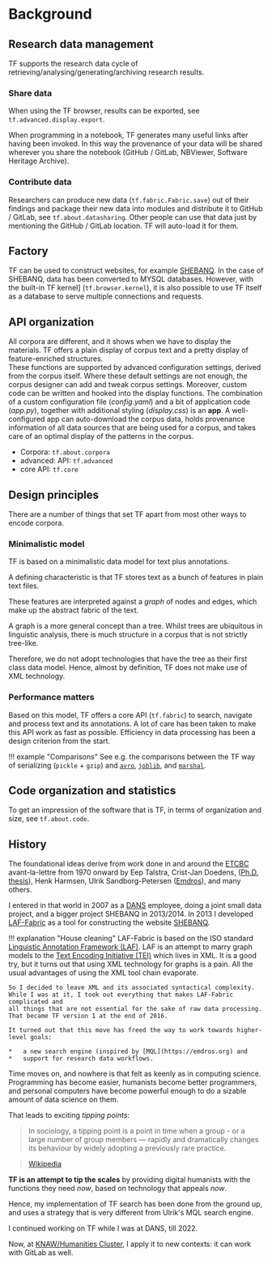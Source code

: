 # Background

## Research data management

TF supports the research data cycle of
retrieving/analysing/generating/archiving
research results.

### Share data

When using the TF browser, results can be
exported, see `tf.advanced.display.export`.

When programming in a notebook, TF generates many useful links after having been
invoked. In this way the provenance of your data will be shared wherever you
share the notebook (GitHub / GitLab, NBViewer, Software Heritage Archive).

### Contribute data

Researchers can produce new data (`tf.fabric.Fabric.save`)
out of their findings and package their new data into modules and
distribute it to GitHub / GitLab, see `tf.about.datasharing`.
Other people can use that data just by mentioning the GitHub / GitLab location.
TF will auto-load it for them.

## Factory

TF can be used to construct websites,
for example [SHEBANQ](https://shebanq.ancient-data.org).
In the case of SHEBANQ, data has been converted to MYSQL databases.
However, with the built-in TF kernel] (`tf.browser.kernel`),
it is also possible to use TF itself as a database to
serve multiple connections and requests.

## API organization

All corpora are different, and it shows when we have to display the materials.
TF offers a plain display of corpus text and a pretty display of feature-enriched
structures.  
These functions are supported by advanced configuration settings, derived from
the corpus itself. Where these default settings are not enough, the corpus designer
can add and tweak corpus settings. 
Moreover, custom code can be written and hooked into the display functions.
The combination of a custom configuration file (*config.yaml*) and a bit of
application code (*app.py*), together with additional styling (*display.css*) is an
**app**.
A well-configured app can auto-download the corpus data, holds provenance information
of all data sources that are being used for a corpus, and takes care of an optimal display
of the patterns in the corpus.

*   Corpora: `tf.about.corpora`
*   advanced: API: `tf.advanced`
*   core API: `tf.core`

## Design principles

There are a number of things that set TF apart from most other ways to encode 
corpora.

### Minimalistic model

TF is based on a minimalistic data model for text plus annotations.

A defining characteristic is that TF 
stores text as a bunch of features in plain text files.

These features are interpreted against a *graph* of nodes and edges,
which make up the abstract fabric of the text.

A graph is a more general concept than a tree.
Whilst trees are ubiquitous in linguistic analysis,
there is much structure in a corpus that is not strictly tree-like.

Therefore, we do not adopt technologies
that have the tree as their first class data model.
Hence, almost by definition, TF does not make use of XML technology.

### Performance matters

Based on this model, TF offers a core API (`tf.fabric`)
to search, navigate and process text and its annotations.
A lot of care has been taken to make this API work as fast as possible.
Efficiency in data processing has been a design criterion from the start.

!!! example "Comparisons"
    See e.g. the comparisons between the TF way of serializing
    (`pickle` + `gzip`) and
    [`avro`](https://nbviewer.jupyter.org/github/annotation/text-fabric/blob/master/test/avro/avro.ipynb),
    [`joblib`](https://nbviewer.jupyter.org/github/annotation/text-fabric/blob/master/test/joblib/joblib.ipynb), and
    [`marshal`](https://nbviewer.jupyter.org/github/annotation/text-fabric/blob/master/test/marshal/marshal.ipynb).

## Code organization and statistics

To get an impression of the software that is TF,
in terms of organization and size, see `tf.about.code`.

## History

The foundational ideas derive from work done in and around the
[ETCBC](http://ETCBC.nl) avant-la-lettre from 1970 onward
by Eep Talstra,
Crist-Jan Doedens, ([Ph.D. thesis](https://books.google.nl/books?id=9ggOBRz1dO4C)),
Henk Harmsen, Ulrik Sandborg-Petersen ([Emdros](https://emdros.org)),
and many others.

I entered in that world in 2007 as a 
[DANS](https://dans.knaw.nl/en) employee, doing a joint small data project,
and a bigger project SHEBANQ in 2013/2014.
In 2013 I developed
[LAF-Fabric](https://github.com/annotation/laf-fabric)
as a tool for constructing the website
[SHEBANQ](https://shebanq.ancient-data.org).

!!! explanation "House cleaning"
    LAF-Fabric is based on the ISO standard
    [Linguistic Annotation Framework (LAF)](https://www.iso.org/standard/37326.html).
    LAF is an attempt to marry graph models to the 
    [Text Encoding Initiative (TEI)](http://www.tei-c.org) which lives in XML.
    It is a good try, but it turns out that using XML technology for
    graphs is a pain. All the usual advantages of using the XML tool chain evaporate.

    So I decided to leave XML and its associated syntactical complexity.
    While I was at it, I took out everything that makes LAF-Fabric complicated and
    all things that are not essential for the sake of raw data processing.
    That became TF version 1 at the end of 2016.

    It turned out that this move has freed the way to work towards higher-level goals:

    *   a new search engine (inspired by [MQL](https://emdros.org) and
    *   support for research data workflows.

Time moves on, and nowhere is that felt as keenly as in computing science.
Programming has become easier, humanists become better programmers,
and personal computers have become powerful
enough to do a sizable amount of data science on them.

That leads to exciting *tipping points*:

> In sociology, a tipping point is a point in time when a group - or
  a large number of group members — rapidly and dramatically changes
  its behaviour by widely adopting a previously rare practice.

> [Wikipedia](https://en.wikipedia.org/wiki/Tipping_point_(sociology))

**TF is an attempt to tip the scales** by providing digital humanists with the
functions they need *now*, based on technology that appeals *now*.

Hence, my implementation of TF search has been done from the ground up,
and uses a strategy that is very different from Ulrik's MQL search engine.

I continued working on TF while I was at DANS, till 2022.

Now, at [KNAW/Humanities Cluster](https://huc.knaw.nl), I apply it
to new contexts: it can work with GitLab as well.

